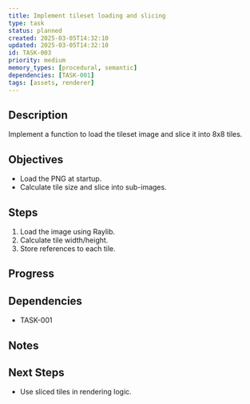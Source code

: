 ```yaml
---
title: Implement tileset loading and slicing
type: task
status: planned
created: 2025-03-05T14:32:10
updated: 2025-03-05T14:32:10
id: TASK-003
priority: medium
memory_types: [procedural, semantic]
dependencies: [TASK-001]
tags: [assets, renderer]
---
```


## Description
Implement a function to load the tileset image and slice it into 8x8 tiles.

## Objectives
- Load the PNG at startup.
- Calculate tile size and slice into sub-images.

## Steps
1. Load the image using Raylib.
2. Calculate tile width/height.
3. Store references to each tile.

## Progress

## Dependencies
- TASK-001

## Notes

## Next Steps
- Use sliced tiles in rendering logic.
